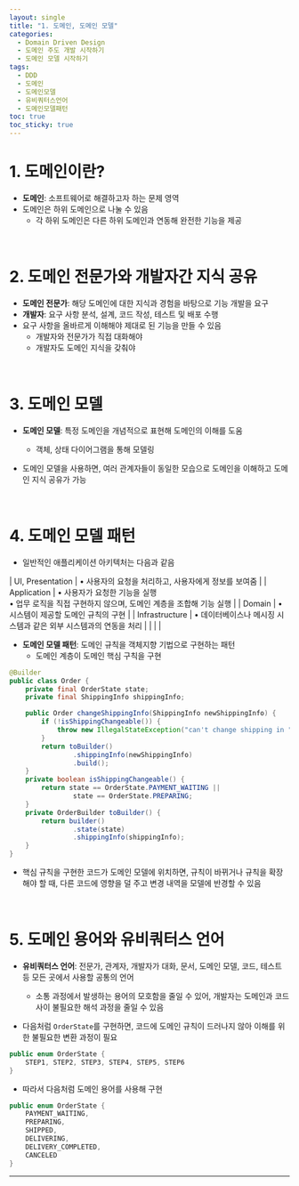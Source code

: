 ```yaml
---
layout: single
title: "1. 도메인, 도메인 모델"
categories:
  - Domain Driven Design
  - 도메인 주도 개발 시작하기
  - 도메인 모델 시작하기
tags:
  - DDD
  - 도메인
  - 도메인모델
  - 유비쿼터스언어
  - 도메인모델패턴
toc: true
toc_sticky: true
---
```


# **1. 도메인이란?**

- **도메인**: 소프트웨어로 해결하고자 하는 문제 영역
- 도메인은 하위 도메인으로 나눌 수 있음
    - 각 하위 도메인은 다른 하위 도메인과 연동해 완전한 기능을 제공

<br>

# **2. 도메인 전문가와 개발자간 지식 공유**

- **도메인 전문가**: 해당 도메인에 대한 지식과 경험을 바탕으로 기능 개발을 요구
- **개발자**: 요구 사항 분석, 설계, 코드 작성, 테스트 및 배포 수행
- 요구 사항을 올바르게 이해해야 제대로 된 기능을 만들 수 있음
    - 개발자와 전문가가 직접 대화해야
    - 개발자도 도메인 지식을 갖춰야

<br>

# **3. 도메인 모델**

- **도메인 모델**: 특정 도메인을 개념적으로 표현해 도메인의 이해를 도움
    - 객체, 상태 다이어그램을 통해 모델링



- 도메인 모델을 사용하면, 여러 관계자들이 동일한 모습으로 도메인을 이해하고 도메인 지식 공유가 가능

<br>

# **4. 도메인 모델 패턴**

- 일반적인 애플리케이션 아키텍처는 다음과 같음

| UI, Presentation | • 사용자의 요청을 처리하고, 사용자에게 정보를 보여줌 |
| Application | • 사용자가 요청한 기능을 실행<br>• 업무 로직을 직접 구현하지 않으며, 도메인 계층을 조합해 기능 실행 |
| Domain | • 시스템이 제공할 도메인 규칙의 구현 |
| Infrastructure | • 데이터베이스나 메시징 시스템과 같은 외부 시스템과의 연동을 처리 |
|  |  |

- **도메인 모델 패턴**: 도메인 규칙을 객체지향 기법으로 구현하는 패턴
    - 도메인 계층이 도메인 핵심 구칙을 구현

```java
@Builder
public class Order {
    private final OrderState state;
    private final ShippingInfo shippingInfo;

    public Order changeShippingInfo(ShippingInfo newShippingInfo) {
        if (!isShippingChangeable()) {
            throw new IllegalStateException("can't change shipping in " + state);
        }
        return toBuilder()
                .shippingInfo(newShippingInfo)
                .build();
    }
    private boolean isShippingChangeable() {
        return state == OrderState.PAYMENT_WAITING ||
                state == OrderState.PREPARING;
    }
    private OrderBuilder toBuilder() {
        return builder()
                .state(state)
                .shippingInfo(shippingInfo);
    }
}
```

- 핵심 규칙을 구현한 코드가 도메인 모델에 위치하면, 규칙이 바뀌거나 규칙을 확장해야 할 때, 다른 코드에 영향을 덜 주고 변경 내역을 모델에 반경할 수 있음

<br>

# **5. 도메인 용어와 유비쿼터스 언어**

- **유비쿼터스 언어**: 전문가, 관계자, 개발자가 대화, 문서, 도메인 모델, 코드, 테스트 등 모든 곳에서 사용할 공통의 언어
    - 소통 과정에서 발생하는 용어의 모호함을 줄일 수 있어, 개발자는 도메인과 코드 사이 불필요한 해석 과정을 줄일 수 있음



- 다음처럼 `OrderState`를 구현하면, 코드에 도메인 규칙이 드러나지 않아 이해를 위한 불필요한 변환 과정이 필요

```java
public enum OrderState {
    STEP1, STEP2, STEP3, STEP4, STEP5, STEP6
}
```

- 따라서 다음처럼 도메인 용어를 사용해 구현

```java
public enum OrderState {
    PAYMENT_WAITING, 
    PREPARING, 
    SHIPPED, 
    DELIVERING, 
    DELIVERY_COMPLETED, 
    CANCELED
}
```

---